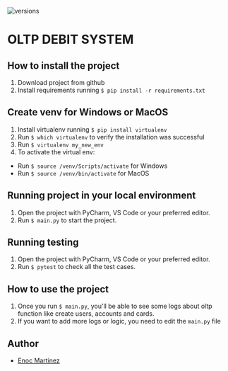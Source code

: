 ![versions](https://img.shields.io/pypi/pyversions/pybadges.svg)

# OLTP DEBIT SYSTEM

## How to install the project

1. Download project from github
2. Install requirements running `$ pip install -r requirements.txt`

## Create venv for Windows or MacOS

1. Install virtualenv running `$ pip install virtualenv`
2. Run `$ which virtualenv` to verify the installation was successful
3. Run `$ virtualenv my_new_env`
4. To activate the virtual env:

- Run `$ source /venv/Scripts/activate` for Windows
- Run `$ source /venv/bin/activate` for MacOS

## Running project in your local environment

1. Open the project with PyCharm, VS Code or your preferred editor.
2. Run `$ main.py` to start the project.

## Running testing

1. Open the project with PyCharm, VS Code or your preferred editor.
2. Run `$ pytest` to check all the test cases.

## How to use the project

1. Once you run `$ main.py`, you'll be able to see some logs about oltp function like create users, accounts and cards.
2. If you want to add more logs or logic, you need to edit the `main.py` file

## Author

- [Enoc Martinez](https://github.com/enoc14)
